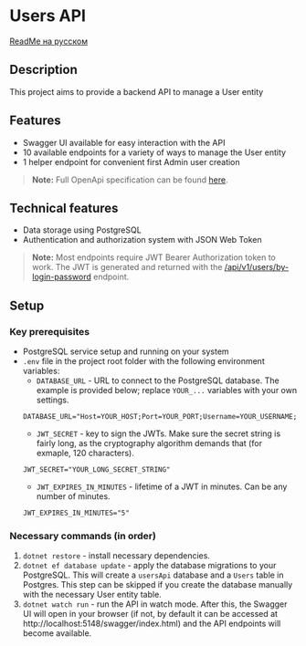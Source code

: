 # Users API

[ReadMe на русском](README_ru.md)

## Description

This project aims to provide a backend API to manage a User entity

## Features

- Swagger UI available for easy interaction with the API
- 10 available endpoints for a variety of ways to manage the User entity
- 1 helper endpoint for convenient first Admin user creation

>**Note:**
>Full OpenApi specification can be found [here](./OPENAPI_spec.md).

## Technical features

- Data storage using PostgreSQL
- Authentication and authorization system with JSON Web Token

>**Note:**
>Most endpoints require JWT Bearer Authorization token to work. The JWT is generated and returned with the [/api/v1/users/by-login-password](./OPENAPI_spec.md#postapiv1usersby-login-password) endpoint.

## Setup

### Key prerequisites

- PostgreSQL service setup and running on your system
- ```.env``` file in the project root folder with the following environment variables:
    - ```DATABASE_URL``` - URL to connect to the PostgreSQL database. The example is provided below; replace ```YOUR_...``` variables with your own settings.
    ```
    DATABASE_URL="Host=YOUR_HOST;Port=YOUR_PORT;Username=YOUR_USERNAME;Password=YOUR_PASSWORD;Database=usersApi"
    ```
    - ```JWT_SECRET``` - key to sign the JWTs. Make sure the secret string is fairly long, as the cryptography algorithm demands that (for exmaple, 120 characters).
    ```
    JWT_SECRET="YOUR_LONG_SECRET_STRING"
    ```
    - ```JWT_EXPIRES_IN_MINUTES``` - lifetime of a JWT in minutes. Can be any number of minutes. 
    ```
    JWT_EXPIRES_IN_MINUTES="5"
    ```

### Necessary commands (in order)

1. ```dotnet restore``` - install necessary dependencies.
2. ```dotnet ef database update``` - apply the database migrations to your PostgreSQL. This will create a ```usersApi``` database and a ```Users``` table in Postgres. This step can be skipped if you create the database manually with the necessary User entity table.
3. ```dotnet watch run``` - run the API in watch mode. After this, the Swagger UI will open in your browser (if not, by default it can be accessed at http://localhost:5148/swagger/index.html) and the API endpoints will become available.